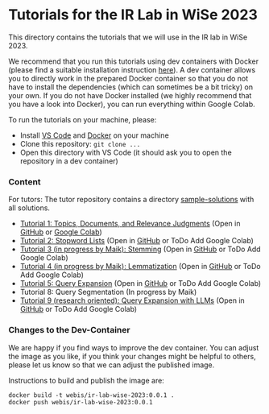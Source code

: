 # Tutorials for the IR Lab in WiSe 2023

This directory contains the tutorials that we will use in the IR lab in WiSe 2023.

We recommend that you run this tutorials using dev containers with Docker (please find a suitable installation instruction [here](https://code.visualstudio.com/docs/devcontainers/containers)).
A dev container allows you to directly work in the prepared Docker container so that you do not have to install the dependencies (which can sometimes be a bit tricky) on your own. If you do not have Docker installed (we highly recommend that you have a look into Docker), you can run everything within Google Colab.

To run the tutorials on your machine, please:

- Install [VS Code](https://code.visualstudio.com/download) and [Docker](https://docs.docker.com/engine/install/) on your machine
- Clone this repository: `git clone ...`
- Open this directory with VS Code (it should ask you to open the repository in a dev container)


### Content

For tutors: The tutor repository contains a directory [sample-solutions](sample-solutions) with all solutions.

- [Tutorial 1: Topics, Documents, and Relevance Judgments](tutorial-01-ir-datasets.ipynb) (Open in [GitHub](tutorial-01-ir-datasets.ipynb) or [Google Colab](https://colab.research.google.com/drive/1oWh9nFT6ZsGfZLRDG1QrwUgyMIzLbw_H?usp=sharing))
- [Tutorial 2: Stopword Lists](tutorial-02-stopword-lists.ipynb) (Open in [GitHub](tutorial-02-stopword-lists.ipynb) or ToDo Add Google Colab)
- [Tutorial 3 (in progress by Maik): Stemming](tutorial-03-stemming.ipynb) (Open in [GitHub](tutorial-03-stemming.ipynb) or ToDo Add Google Colab)
- [Tutorial 4 (in progress by Maik): Lemmatization](tutorial-04-lemmatization.ipynb) (Open in [GitHub](tutorial-04-lemmatization.ipynb) or ToDo Add Google Colab)
- [Tutorial 5: Query Expansion](tutorial-05-query-expansion.ipynb) (Open in [GitHub](tutorial-05-query-expansion.ipynb) or ToDo Add Google Colab)
- Tutorial 8: Query Segmentation (In progress by Maik)
- [Tutorial 9 (research oriented): Query Expansion with LLMs](tutorial-09-query-expansion-with-llms.ipynb) (Open in [GitHub](tutorial-09-query-expansion-with-llms.ipynb) or ToDo Add Google Colab)

### Changes to the Dev-Container

We are happy if you find ways to improve the dev container. You can adjust the image as you like, if you think your changes might be helpful to others, please let us know so that we can adjust the published image.

Instructions to build and publish the image are:

```
docker build -t webis/ir-lab-wise-2023:0.0.1 .
docker push webis/ir-lab-wise-2023:0.0.1
```

